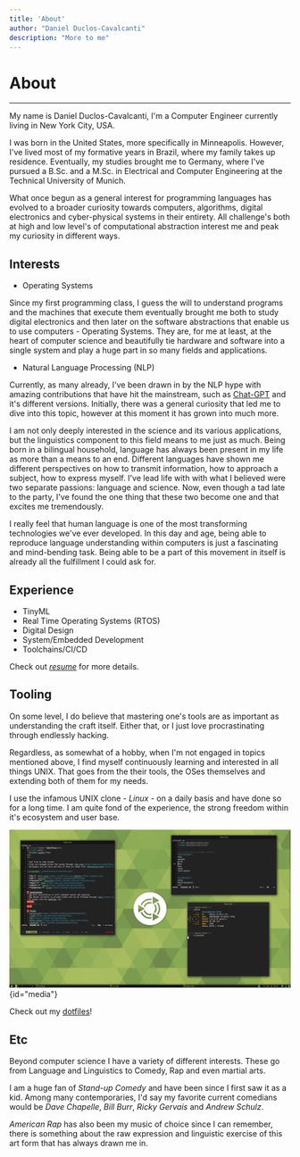 ```yaml
---
title: 'About'
author: "Daniel Duclos-Cavalcanti"
description: "More to me"
---
```


# About
<hr />

My name is Daniel Duclos-Cavalcanti, I'm a Computer Engineer currently living in New York City, USA. 

I was born in the United States, more specifically in Minneapolis. However, I've lived most of my formative years in Brazil, where my family takes up residence. Eventually, my studies brought me to Germany, where I've pursued a B.Sc. and a M.Sc. in Electrical and Computer Engineering at the Technical University of Munich.

What once begun as a general interest for programming languages has evolved to a broader curiosity towards computers, algorithms, digital electronics and cyber-physical systems in their entirety. All challenge's both at high and low level's of computational abstraction interest me and peak my curiosity in different ways.

## Interests

+ Operating Systems

Since my first programming class, I guess the will to understand programs and the machines that execute them 
eventually brought me both to study digital electronics and then later on the software abstractions that enable us 
to use computers - Operating Systems. They are, for me at least, at the heart of computer science and beautifully tie hardware and software into a single system and play a huge part in so many fields and applications.

+ Natural Language Processing (NLP)

Currently, as many already, I've been drawn in by the NLP hype with amazing contributions that have hit the mainstream, such as [Chat-GPT](https://openai.com/blog/chatgpt) and it's different versions. Initially, there was a general curiosity that led me to dive into this topic, however at this moment it has grown into much more. 

I am not only deeply interested in the science and its various applications, but the linguistics component to this field means to me just as much. Being born in a bilingual household, language has always been present in my life as more than a means to an end. Different languages have shown me different perspectives on how to transmit information, how to approach a subject, how to express myself. I've lead life with with what I believed were two separate passions: language and science. Now, even though a tad late to the party, I've found the one thing that these two become one and that excites me tremendously.

I really feel that human language is one of the most transforming technologies we've ever developed. In this day and age, being able to reproduce language understanding within computers is just a fascinating and mind-bending task. Being able to be a part of this movement in itself is already all the fulfillment I could ask for.

## Experience

+ TinyML
+ Real Time Operating Systems (RTOS) 
+ Digital Design 
+ System/Embedded Development
+ Toolchains/CI/CD

Check out [_resume_](/resume) for more details.

## Tooling

On some level, I do believe that mastering one's tools are as important as understanding 
the craft itself. Either that, or I just love procrastinating through endlessly hacking.

Regardless, as somewhat of a hobby, when I'm not engaged in topics mentioned above, I find myself continuously learning and interested in all things UNIX. That goes from the their tools, the OSes themselves and 
extending both of them for my needs. 

I use the infamous UNIX clone - _Linux_ - on a daily basis and have done so for a long time. I am quite fond of the experience, the strong freedom within it's ecosystem and user base.

![](/assets/images/dotfiles.png){id="media"}

Check out my [dotfiles](https://www.github.com/duclos-cavalcanti/dotfiles)!

## Etc

Beyond computer science I have a variety of different interests. These go from Language and Linguistics to Comedy, Rap and even martial arts.

I am a huge fan of *Stand-up Comedy* and have been since I first saw it as a kid. Among many contemporaries, I'd say my favorite current comedians would be *Dave Chapelle*, *Bill Burr*, *Ricky Gervais* and *Andrew Schulz*.

*American Rap* has also been my music of choice since I can remember, there is something about the raw expression and linguistic exercise of this art form that has always drawn me in.

<!-- - Small but lion hearted -->
<!-- - Don't take my word, double check all of my flows -->
